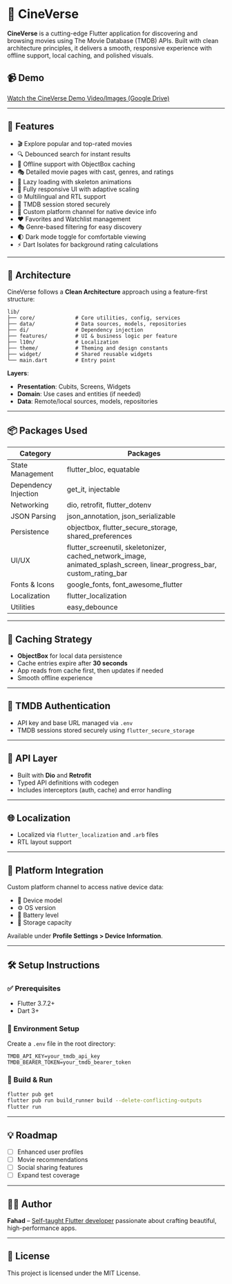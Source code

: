 # 📱 CineVerse

**CineVerse** is a cutting-edge Flutter application for discovering and browsing movies using The Movie Database (TMDB) APIs. Built with clean architecture principles, it delivers a smooth, responsive experience with offline support, local caching, and polished visuals.

## 📹 Demo

[Watch the CineVerse Demo Video/Images (Google Drive)](https://drive.google.com/file/d/1JTdiMW_bT5rAPdo4YcjiRUtjsHtLehb-/view?usp=drive_link)

---

## 🚀 Features

- 🎬 Explore popular and top-rated movies
- 🔍 Debounced search for instant results
- 📂 Offline support with ObjectBox caching
- 🎭 Detailed movie pages with cast, genres, and ratings
- 🔄 Lazy loading with skeleton animations
- 📱 Fully responsive UI with adaptive scaling
- 🌐 Multilingual and RTL support
- 🔐 TMDB session stored securely
- 🧠 Custom platform channel for native device info
- ❤️ Favorites and Watchlist management
- 🎭 Genre-based filtering for easy discovery
- 🌓 Dark mode toggle for comfortable viewing
- ⚡ Dart Isolates for background rating calculations

---

## 🧱 Architecture

CineVerse follows a **Clean Architecture** approach using a feature-first structure:

```
lib/
├── core/             # Core utilities, config, services
├── data/             # Data sources, models, repositories
├── di/               # Dependency injection
├── features/         # UI & business logic per feature
├── l10n/             # Localization
├── theme/            # Theming and design constants
├── widget/           # Shared reusable widgets
└── main.dart         # Entry point
```

**Layers**:
- **Presentation**: Cubits, Screens, Widgets
- **Domain**: Use cases and entities (if needed)
- **Data**: Remote/local sources, models, repositories

---

## 📦 Packages Used

| Category | Packages |
|---------|----------|
| State Management | flutter_bloc, equatable |
| Dependency Injection | get_it, injectable |
| Networking | dio, retrofit, flutter_dotenv |
| JSON Parsing | json_annotation, json_serializable |
| Persistence | objectbox, flutter_secure_storage, shared_preferences |
| UI/UX | flutter_screenutil, skeletonizer, cached_network_image, animated_splash_screen, linear_progress_bar, custom_rating_bar |
| Fonts & Icons | google_fonts, font_awesome_flutter |
| Localization | flutter_localization |
| Utilities | easy_debounce |

---

## 🧠 Caching Strategy

- **ObjectBox** for local data persistence
- Cache entries expire after **30 seconds**
- App reads from cache first, then updates if needed
- Smooth offline experience

---

## 🔐 TMDB Authentication

- API key and base URL managed via `.env`
- TMDB sessions stored securely using `flutter_secure_storage`

---

## 📡 API Layer

- Built with **Dio** and **Retrofit**
- Typed API definitions with codegen
- Includes interceptors (auth, cache) and error handling

---

## 🌐 Localization

- Localized via `flutter_localization` and `.arb` files
- RTL layout support

---

## 🧭 Platform Integration

Custom platform channel to access native device data:
- 📱 Device model
- ⚙️ OS version
- 🔋 Battery level
- 💾 Storage capacity

Available under **Profile Settings > Device Information**.

---

## 🛠 Setup Instructions

### ✅ Prerequisites
- Flutter 3.7.2+
- Dart 3+

### 🔧 Environment Setup

Create a `.env` file in the root directory:
```
TMDB_API_KEY=your_tmdb_api_key
TMDB_BEARER_TOKEN=your_tmdb_bearer_token
```

### 🔨 Build & Run

```bash
flutter pub get
flutter pub run build_runner build --delete-conflicting-outputs
flutter run
```

---

## 💡 Roadmap

- [ ] Enhanced user profiles
- [ ] Movie recommendations
- [ ] Social sharing features
- [ ] Expand test coverage

---

## 👨‍💻 Author

**Fahad** – [Self-taught Flutter developer](https://github.com/) passionate about crafting beautiful, high-performance apps.

---

## 📜 License

This project is licensed under the MIT License.
